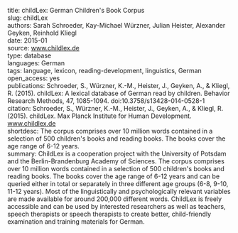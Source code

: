 title: childLex: German Children's Book Corpus  
slug: childLex  
authors: Sarah Schroeder, Kay-Michael Würzner, Julian Heister, Alexander Geyken, Reinhold Kliegl  
date: 2015-01  
source: www.childlex.de  
type: database  
languages: German  
tags: language, lexicon, reading-development, linguistics, German  
open_access: yes  
publications: Schroeder, S., Würzner, K.-M., Heister, J., Geyken, A., & Kliegl, R. (2015). childLex: A lexical database of German read by children. Behavior Research Methods, 47, 1085-1094. doi:10.3758/s13428-014-0528-1  
citation: Schroeder, S., Würzner, K.-M., Heister, J., Geyken, A., & Kliegl, R. (2015). childLex. Max Planck Institute for Human Development. www.childlex.de   
shortdesc: The corpus comprises over 10 million words contained in a selection of 500 children's books and reading books. The books cover the age range of 6-12 years.  
summary: ChildLex is a cooperation project with the University of Potsdam and the Berlin-Brandenburg Academy of Sciences. The corpus comprises over 10 million words contained in a selection of 500 children's books and reading books. The books cover the age range of 6-12 years and can be queried either in total or separately in three different age groups (6-8, 9-10, 11-12 years). Most of the linguistically and psychologically relevant variables are made available for around 200,000 different words. ChildLex is freely accessible and can be used by interested researchers as well as teachers, speech therapists or speech therapists to create better, child-friendly examination and training materials for German.  
